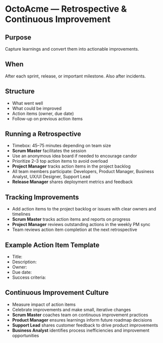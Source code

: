 # OctoAcme — Retrospective & Continuous Improvement

## Purpose
Capture learnings and convert them into actionable improvements.

## When
After each sprint, release, or important milestone. Also after incidents.

## Structure
- What went well
- What could be improved
- Action items (owner, due date)
- Follow-up on previous action items

## Running a Retrospective
- Timebox: 45–75 minutes depending on team size
- **Scrum Master** facilitates the session
- Use an anonymous idea board if needed to encourage candor
- Prioritize 2–3 top action items to avoid overload
- **Project Manager** tracks action items in the project backlog
- All team members participate: Developers, Product Manager, Business Analyst, UX/UI Designer, Support Lead
- **Release Manager** shares deployment metrics and feedback

## Tracking Improvements
- Add action items to the project backlog or issues with clear owners and timelines
- **Scrum Master** tracks action items and reports on progress
- **Project Manager** reviews outstanding actions in the weekly PM sync
- Team reviews action item completion at the next retrospective

## Example Action Item Template
- Title:
- Description:
- Owner:
- Due date:
- Success criteria:

## Continuous Improvement Culture
- Measure impact of action items
- Celebrate improvements and make small, iterative changes
- **Scrum Master** coaches team on continuous improvement practices
- **Product Manager** ensures learnings inform future roadmap decisions
- **Support Lead** shares customer feedback to drive product improvements
- **Business Analyst** identifies process inefficiencies and improvement opportunities
